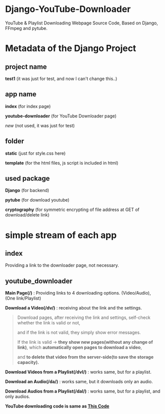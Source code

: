 # Django-YouTube-Downloader

YouTube &amp; Playlist Downloading Webpage Source Code, Based on Django, FFmpeg and pytube.

# Metadata of the Django Project

## project name

**test1** (it was just for test, and now I can't change this..)

## app name

**index** (for index page)

**youtube-downloader** (for YouTube Downloader page)

*new* (not used, it was just for test)

## folder

**static** (just for style.css here)

**template** (for the html files, js script is included in html)

## used package

**Django** (for backend)

**pytube** (for download youtube)

**cryptography** (for symmetric encrypting of file address at GET of download/delete link)

# simple stream of each app

## index

Providing a link to the downloader page, not necessary.

## youtube_downloader

**Main Page(/)** : Providing links to 4 downloading options. (Video/Audio), (One link/Playlist)

**Download a Video(/dv/)** : receiving about the link and the settings.

> Download pages, after receiving the link and settings, self-check whether the link is valid or not, 
> 
> and if the link is not valid, they simply show error messages.
> 
> If the link is valid -> **they show new pages(without any change of link)**, which **automatically open pages to download a video**, 
>
> and **to delete that video from the server-side(to save the storage capacity).**

**Download Videos from a Playlist(/dvl/)** : works same, but for a playlist.

**Download an Audio(/da/)** : works same, but it downloads only an audio.

**Download Audios from a Playlist(/dal/)** : works same, but for a playlist, and only audios.

**YouTube downloading code is same as [This Code](www.github.com/octahedron00/YouTube-Playlist-Downloader)**
